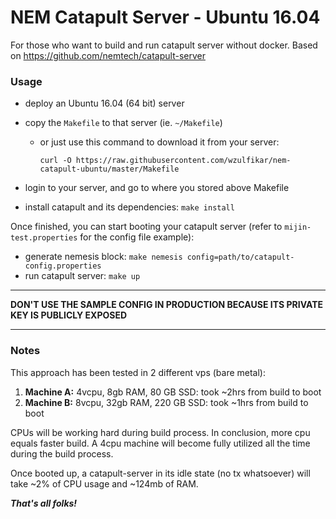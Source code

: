 # NEM Catapult Server - Ubuntu 16.04

For those who want to build and run catapult server without docker.
Based on https://github.com/nemtech/catapult-server

### Usage

- deploy an Ubuntu 16.04 (64 bit) server
- copy the `Makefile` to that server (ie. `~/Makefile`)
  - or just use this command to download it from your server:

    ```
    curl -O https://raw.githubusercontent.com/wzulfikar/nem-catapult-ubuntu/master/Makefile
    ```

- login to your server, and go to where you stored above Makefile
- install catapult and its dependencies: `make install`

Once finished, you can start booting your catapult server (refer to `mijin-test.properties` for the config file example):

- generate nemesis block: `make nemesis config=path/to/catapult-config.properties`
- run catapult server: `make up`

---

**DON'T USE THE SAMPLE CONFIG IN PRODUCTION BECAUSE ITS PRIVATE KEY IS PUBLICLY EXPOSED**

---

### Notes

This approach has been tested in 2 different vps (bare metal):

1. **Machine A:** 4vcpu, 8gb RAM, 80 GB SSD: took ~2hrs from build to boot
2. **Machine B:** 8vcpu, 32gb RAM, 220 GB SSD: took ~1hrs from build to boot

CPUs will be working hard during build process. In conclusion, more cpu equals faster build. A 4cpu machine will become fully utilized all the time during the build process.

Once booted up, a catapult-server in its idle state (no tx whatsoever) will take ~2% of CPU usage and ~124mb of RAM.

***That's all folks!***
